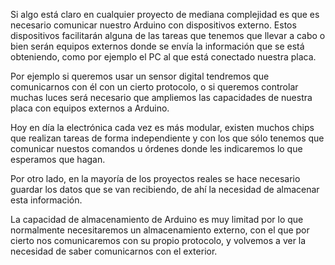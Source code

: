Si algo está claro en cualquier proyecto de mediana complejidad es que es necesario comunicar nuestro Arduino con dispositivos externo. Estos dispositivos facilitarán alguna de las tareas que tenemos que llevar a cabo o bien serán equipos externos donde se envía la información que se está obteniendo, como por ejemplo el PC al que está conectado nuestra placa.

Por ejemplo si queremos usar un sensor digital tendremos que comunicarnos con él con un cierto protocolo, o si queremos controlar muchas luces será necesario que ampliemos las capacidades de nuestra placa con equipos externos a Arduino.

Hoy en día la electrónica cada vez es más modular, existen muchos chips que realizan tareas de forma independiente y con los que sólo tenemos que comunicar nuestos comandos u órdenes donde les indicaremos lo que esperamos que hagan.

Por otro lado, en la mayoría de los proyectos reales se hace necesario guardar los datos que se van recibiendo, de ahí la necesidad de almacenar esta información.

La capacidad de almacenamiento de Arduino es muy limitad por lo que normalmente necesitaremos un almacenamiento externo, con el que por cierto nos comunicaremos con su propio protocolo, y volvemos a ver la necesidad de saber comunicarnos con el exterior. 


